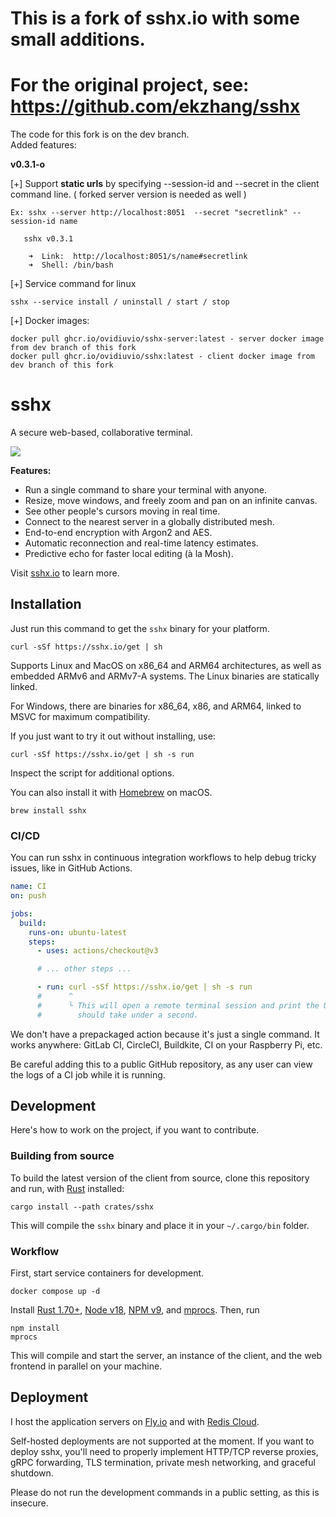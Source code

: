 # This is a fork of sshx.io with some small additions.
# For the original project, see: https://github.com/ekzhang/sshx

The code for this fork is on the dev branch. \
Added features: 

**v0.3.1-o**

[+] Support **static urls** by specifying --session-id and --secret in the client command line.
    ( forked server version is needed as well )
    
    Ex: sshx --server http://localhost:8051  --secret "secretlink" --session-id name
    
       sshx v0.3.1

        ➜  Link:  http://localhost:8051/s/name#secretlink
        ➜  Shell: /bin/bash

[+] Service command for linux

    sshx --service install / uninstall / start / stop

[+] Docker images:

    docker pull ghcr.io/ovidiuvio/sshx-server:latest - server docker image from dev branch of this fork
    docker pull ghcr.io/ovidiuvio/sshx:latest - client docker image from dev branch of this fork
    


# sshx

A secure web-based, collaborative terminal.

![](https://i.imgur.com/Q3qKAHW.png)

**Features:**

- Run a single command to share your terminal with anyone.
- Resize, move windows, and freely zoom and pan on an infinite canvas.
- See other people's cursors moving in real time.
- Connect to the nearest server in a globally distributed mesh.
- End-to-end encryption with Argon2 and AES.
- Automatic reconnection and real-time latency estimates.
- Predictive echo for faster local editing (à la Mosh).

Visit [sshx.io](https://sshx.io) to learn more.

## Installation

Just run this command to get the `sshx` binary for your platform.

```shell
curl -sSf https://sshx.io/get | sh
```

Supports Linux and MacOS on x86_64 and ARM64 architectures, as well as embedded
ARMv6 and ARMv7-A systems. The Linux binaries are statically linked.

For Windows, there are binaries for x86_64, x86, and ARM64, linked to MSVC for
maximum compatibility.

If you just want to try it out without installing, use:

```shell
curl -sSf https://sshx.io/get | sh -s run
```

Inspect the script for additional options.

You can also install it with [Homebrew](https://brew.sh/) on macOS.

```shell
brew install sshx
```

### CI/CD

You can run sshx in continuous integration workflows to help debug tricky
issues, like in GitHub Actions.

```yaml
name: CI
on: push

jobs:
  build:
    runs-on: ubuntu-latest
    steps:
      - uses: actions/checkout@v3

      # ... other steps ...

      - run: curl -sSf https://sshx.io/get | sh -s run
      #      ^
      #      └ This will open a remote terminal session and print the URL. It
      #        should take under a second.
```

We don't have a prepackaged action because it's just a single command. It works
anywhere: GitLab CI, CircleCI, Buildkite, CI on your Raspberry Pi, etc.

Be careful adding this to a public GitHub repository, as any user can view the
logs of a CI job while it is running.

## Development

Here's how to work on the project, if you want to contribute.

### Building from source

To build the latest version of the client from source, clone this repository and
run, with [Rust](https://rust-lang.com/) installed:

```shell
cargo install --path crates/sshx
```

This will compile the `sshx` binary and place it in your `~/.cargo/bin` folder.

### Workflow

First, start service containers for development.

```shell
docker compose up -d
```

Install [Rust 1.70+](https://www.rust-lang.org/),
[Node v18](https://nodejs.org/), [NPM v9](https://www.npmjs.com/), and
[mprocs](https://github.com/pvolok/mprocs). Then, run

```shell
npm install
mprocs
```

This will compile and start the server, an instance of the client, and the web
frontend in parallel on your machine.

## Deployment

I host the application servers on [Fly.io](https://fly.io/) and with
[Redis Cloud](https://redis.com/).

Self-hosted deployments are not supported at the moment. If you want to deploy
sshx, you'll need to properly implement HTTP/TCP reverse proxies, gRPC
forwarding, TLS termination, private mesh networking, and graceful shutdown.

Please do not run the development commands in a public setting, as this is
insecure.
